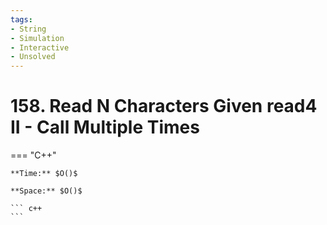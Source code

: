 ```yaml
---
tags:
- String
- Simulation
- Interactive
- Unsolved
---
```



# 158. Read N Characters Given read4 II - Call Multiple Times

=== "C++"

    **Time:** $O()$

    **Space:** $O()$

    ``` c++
    ```